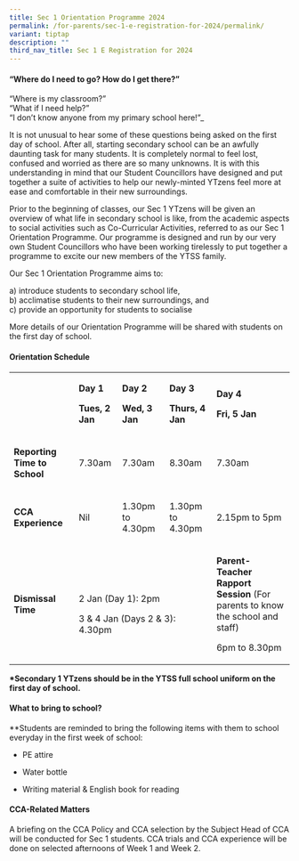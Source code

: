 ```yaml
---
title: Sec 1 Orientation Programme 2024
permalink: /for-parents/sec-1-e-registration-for-2024/permalink/
variant: tiptap
description: ""
third_nav_title: Sec 1 E Registration for 2024
---
```

<h4>“Where do I need to go? How do I get there?”</h4><p>“Where is my classroom?”<br>“What if I need help?”<br>“I don’t know anyone from my primary school here!”_</p><p>It is not unusual to hear some of these questions being asked on the first day of school. After all, starting secondary school can be an awfully daunting task for many students. It is completely normal to feel lost, confused and worried as there are so many unknowns. It is with this understanding in mind that our Student Councillors have designed and put together a suite of activities to help our newly-minted YTzens feel more at ease and comfortable in their new surroundings.</p><p>Prior to the beginning of classes, our Sec 1 YTzens will be given an overview of what life in secondary school is like, from the academic aspects to social activities such as Co-Curricular Activities, referred to as our Sec 1 Orientation Programme. Our programme is designed and run by our very own Student Councillors who have been working tirelessly to put together a programme to excite our new members of the YTSS family.</p><p>Our Sec 1 Orientation Programme aims to:</p><p>a) introduce students to secondary school life,<br>b) acclimatise students to their new surroundings, and&nbsp;<br>c) provide an opportunity for students to socialise</p><p>More details of our Orientation Programme will be shared with students on the first day of school.&nbsp;</p><h4>Orientation Schedule</h4><table><tbody><tr><td rowspan="1" colspan="1"><p><strong>&nbsp;</strong></p></td><td rowspan="1" colspan="1"><p><strong>Day 1</strong></p><p><strong>Tues, 2 Jan</strong></p></td><td rowspan="1" colspan="1"><p><strong>Day 2</strong></p><p><strong>Wed, 3 Jan</strong></p></td><td rowspan="1" colspan="1"><p><strong>Day 3</strong></p><p><strong>Thurs, 4 Jan</strong></p></td><td rowspan="1" colspan="1"><p><strong>Day 4</strong></p><p><strong>Fri, 5 Jan</strong></p></td></tr><tr><td rowspan="1" colspan="1"><p><strong>Reporting Time to School</strong></p></td><td rowspan="1" colspan="1"><p>7.30am</p></td><td rowspan="1" colspan="1"><p>7.30am</p></td><td rowspan="1" colspan="1"><p>8.30am</p></td><td rowspan="1" colspan="1"><p>7.30am</p></td></tr><tr><td rowspan="1" colspan="1"><p><strong>CCA Experience</strong></p></td><td rowspan="1" colspan="1"><p>Nil</p></td><td rowspan="1" colspan="1"><p>1.30pm to 4.30pm</p></td><td rowspan="1" colspan="1"><p>1.30pm to 4.30pm</p></td><td rowspan="1" colspan="1"><p>2.15pm to 5pm</p></td></tr><tr><td rowspan="1" colspan="1"><p><strong>Dismissal Time</strong></p></td><td rowspan="1" colspan="3"><p>&nbsp;</p><p>2 Jan (Day 1): 2pm</p><p>3 &amp; 4 Jan (Days 2 &amp; 3): 4.30pm</p></td><td rowspan="1" colspan="1"><p><strong>Parent-Teacher Rapport Session </strong>(For parents to know the school and staff)</p><p>6pm to 8.30pm</p></td></tr></tbody></table><p><strong>*Secondary 1 YTzens should be in the YTSS full school uniform on the first day of school.</strong></p><h4>What to bring to school?</h4><p>**Students are reminded to bring the following items with them to school everyday in the first week of school:</p><ul data-tight="true" class="tight"><li><p>PE attire</p></li><li><p>Water bottle</p></li><li><p>Writing material &amp; English book for reading</p></li></ul><h4>CCA-Related Matters</h4><p>A briefing on the CCA Policy and CCA selection by the Subject Head of CCA will be conducted for Sec 1 students. CCA trials and CCA experience will be done on selected afternoons of Week 1 and Week 2.</p>